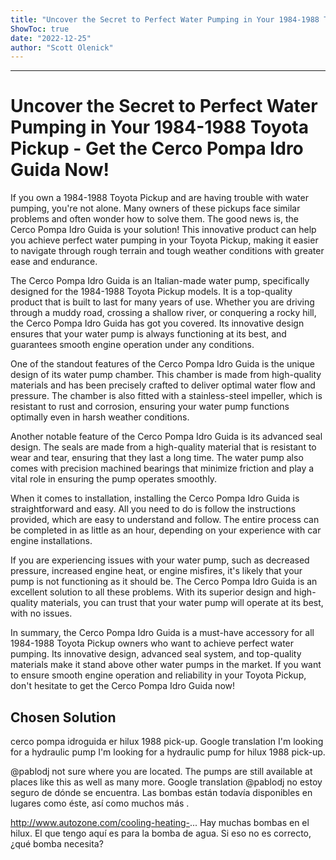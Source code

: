```yaml
---
title: "Uncover the Secret to Perfect Water Pumping in Your 1984-1988 Toyota Pickup - Get the Cerco Pompa Idro Guida Now!"
ShowToc: true 
date: "2022-12-25"
author: "Scott Olenick"
---
```

*****
# Uncover the Secret to Perfect Water Pumping in Your 1984-1988 Toyota Pickup - Get the Cerco Pompa Idro Guida Now!

If you own a 1984-1988 Toyota Pickup and are having trouble with water pumping, you're not alone. Many owners of these pickups face similar problems and often wonder how to solve them. The good news is, the Cerco Pompa Idro Guida is your solution! This innovative product can help you achieve perfect water pumping in your Toyota Pickup, making it easier to navigate through rough terrain and tough weather conditions with greater ease and endurance.

The Cerco Pompa Idro Guida is an Italian-made water pump, specifically designed for the 1984-1988 Toyota Pickup models. It is a top-quality product that is built to last for many years of use. Whether you are driving through a muddy road, crossing a shallow river, or conquering a rocky hill, the Cerco Pompa Idro Guida has got you covered. Its innovative design ensures that your water pump is always functioning at its best, and guarantees smooth engine operation under any conditions.

One of the standout features of the Cerco Pompa Idro Guida is the unique design of its water pump chamber. This chamber is made from high-quality materials and has been precisely crafted to deliver optimal water flow and pressure. The chamber is also fitted with a stainless-steel impeller, which is resistant to rust and corrosion, ensuring your water pump functions optimally even in harsh weather conditions.

Another notable feature of the Cerco Pompa Idro Guida is its advanced seal design. The seals are made from a high-quality material that is resistant to wear and tear, ensuring that they last a long time. The water pump also comes with precision machined bearings that minimize friction and play a vital role in ensuring the pump operates smoothly.

When it comes to installation, installing the Cerco Pompa Idro Guida is straightforward and easy. All you need to do is follow the instructions provided, which are easy to understand and follow. The entire process can be completed in as little as an hour, depending on your experience with car engine installations.

If you are experiencing issues with your water pump, such as decreased pressure, increased engine heat, or engine misfires, it's likely that your pump is not functioning as it should be. The Cerco Pompa Idro Guida is an excellent solution to all these problems. With its superior design and high-quality materials, you can trust that your water pump will operate at its best, with no issues.

In summary, the Cerco Pompa Idro Guida is a must-have accessory for all 1984-1988 Toyota Pickup owners who want to achieve perfect water pumping. Its innovative design, advanced seal system, and top-quality materials make it stand above other water pumps in the market. If you want to ensure smooth engine operation and reliability in your Toyota Pickup, don't hesitate to get the Cerco Pompa Idro Guida now!


## Chosen Solution
 cerco pompa idroguida er hilux  1988 pick-up.
Google translation
I'm looking for a hydraulic pump
I'm looking for a hydraulic pump for hilux 1988 pick-up.

 @pablodj not sure where you are located. The pumps are still available at places like this as well as many more.
Google translation
@pablodj no estoy seguro de dónde se encuentra. Las bombas están todavía disponibles en lugares como éste, así como muchos más .

 http://www.autozone.com/cooling-heating-...
Hay muchas bombas en el hilux. El que tengo aquí es para la bomba de agua. Si eso no es correcto, ¿qué bomba necesita?




